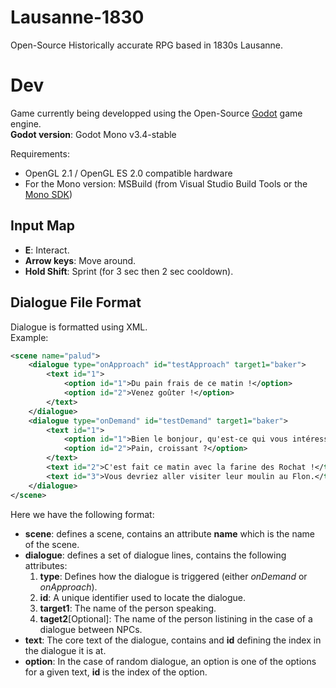 # Lausanne-1830
Open-Source Historically accurate RPG based in 1830s Lausanne.  

# Dev  
Game currently being developped using the Open-Source [Godot](https://godotengine.org/download) game engine.  
__Godot version__: Godot Mono v3.4-stable  

Requirements:
- OpenGL 2.1 / OpenGL ES 2.0 compatible hardware
- For the Mono version: MSBuild
(from Visual Studio Build Tools or the [Mono SDK](https://www.mono-project.com/download/stable/))


  
## Input Map  
- __E__: Interact.   
- __Arrow keys__: Move around.  
- __Hold Shift__: Sprint (for 3 sec then 2 sec cooldown).  
  
## Dialogue File Format  
Dialogue is formatted using XML.  
Example:  
```xml
<scene name="palud">
	<dialogue type="onApproach" id="testApproach" target1="baker">
		<text id="1">
			<option id="1">Du pain frais de ce matin !</option>
			<option id="2">Venez goûter !</option>
		</text>
	</dialogue>
	<dialogue type="onDemand" id="testDemand" target1="baker">
		<text id="1">
			<option id="1">Bien le bonjour, qu'est-ce qui vous intéresse ?</option>
			<option id="2">Pain, croissant ?</option>
		</text>
		<text id="2">C'est fait ce matin avec la farine des Rochat !</text>
		<text id="3">Vous devriez aller visiter leur moulin au Flon.</text>
	</dialogue>
</scene>
```  
Here we have the following format:  
- __scene__: defines a scene, contains an attribute __name__ which is the name of the scene.  
- __dialogue__: defines a set of dialogue lines, contains the following attributes:  
    1. __type__: Defines how the dialogue is triggered (either _onDemand_ or _onApproach_).  
    2. __id__: A unique identifier used to locate the dialogue.  
    3. __target1__: The name of the person speaking.  
    4. __taget2__[Optional]: The name of the person listining in the case of a dialogue between NPCs.  
- __text__: The core text of the dialogue, contains and __id__ defining the index in the dialogue it is at.  
- __option__: In the case of random dialogue, an option is one of the options for a given text, __id__ is the index of the option.  
  


